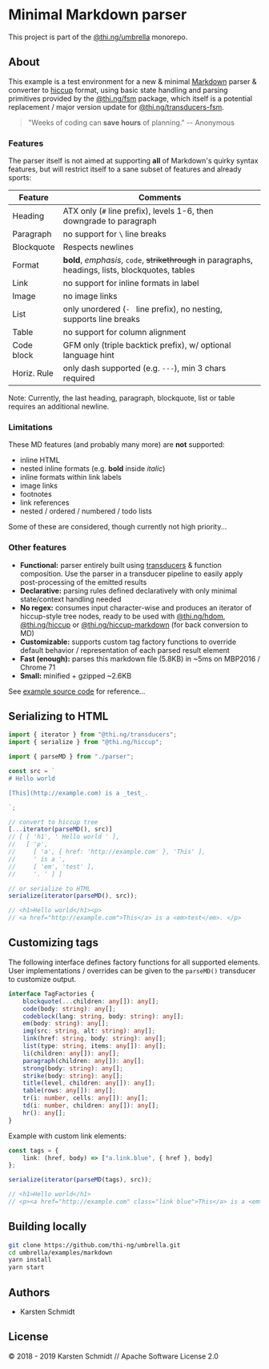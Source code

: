 # Minimal Markdown parser

This project is part of the
[@thi.ng/umbrella](https://github.com/thi-ng/umbrella/) monorepo.

## About

This example is a test environment for a new & minimal
[Markdown](https://en.wikipedia.org/wiki/Markdown) parser & converter to
[hiccup](https://github.com/thi-ng/umbrella/tree/master/packages/hiccup)
format, using basic state handling and parsing primitives provided by
the
[@thi.ng/fsm](https://github.com/thi-ng/umbrella/tree/master/packages/fsm)
package, which itself is a potential replacement / major version update
for
[@thi.ng/transducers-fsm](https://github.com/thi-ng/umbrella/tree/master/packages/transducers-fsm).

> "Weeks of coding can **save hours** of planning."
> -- Anonymous

### Features

The parser itself is not aimed at supporting **all** of Markdown's
quirky syntax features, but will restrict itself to a sane subset of
features and already sports:

| Feature     | Comments                                                                                            |
|-------------|-----------------------------------------------------------------------------------------------------|
| Heading     | ATX only (`#` line prefix), levels 1-6, then downgrade to paragraph                                 |
| Paragraph   | no support for `\` line breaks                                                                      |
| Blockquote  | Respects newlines                                                                                   |
| Format      | **bold**, _emphasis_, `code`, ~~strikethrough~~ in paragraphs, headings, lists, blockquotes, tables |
| Link        | no support for inline formats in label                                                              |
| Image       | no image links                                                                                      |
| List        | only unordered (`- ` line prefix), no nesting, supports line breaks                                 |
| Table       | no support for column alignment                                                                     |
| Code block  | GFM only (triple backtick prefix), w/ optional language hint                                        |
| Horiz. Rule | only dash supported (e.g. `---`), min 3 chars required                                              |

Note: Currently, the last heading, paragraph, blockquote, list or table requires an additional newline.

### Limitations

These MD features (and probably many more) are **not** supported:

- inline HTML
- nested inline formats (e.g. **bold** inside _italic_)
- inline formats within link labels
- image links
- footnotes
- link references
- nested / ordered / numbered / todo lists

Some of these are considered, though currently not high priority...

### Other features

- **Functional:** parser entirely built using
  [transducers](https://github.com/thi-ng/umbrella/tree/master/packages/transducers)
  & function composition. Use the parser in a transducer pipeline to
  easily apply post-processing of the emitted results
- **Declarative:** parsing rules defined declaratively with only minimal
  state/context handling needed
- **No regex:** consumes input character-wise and produces an iterator
  of hiccup-style tree nodes, ready to be used with
  [@thi.ng/hdom](https://github.com/thi-ng/umbrella/tree/master/packages/hdom),
  [@thi.ng/hiccup](https://github.com/thi-ng/umbrella/tree/master/packages/hiccup)
  or
  [@thi.ng/hiccup-markdown](https://github.com/thi-ng/umbrella/tree/master/packages/hiccup-markdown)
  (for back conversion to MD)
- **Customizable:** supports custom tag factory functions to override
  default behavior / representation of each parsed result element
- **Fast (enough):** parses this markdown file (5.8KB) in ~5ms on MBP2016 / Chrome 71
- **Small:** minified + gzipped ~2.6KB

See [example source
code](https://github.com/thi-ng/umbrella/tree/master/examples/markdown/src/)
for reference...

## Serializing to HTML

```ts
import { iterator } from "@thi.ng/transducers";
import { serialize } from "@thi.ng/hiccup";

import { parseMD } from "./parser";

const src = `
# Hello world

[This](http://example.com) is a _test_.

`;

// convert to hiccup tree
[...iterator(parseMD(), src)]
// [ [ 'h1', ' Hello world ' ],
//   [ 'p',
//     [ 'a', { href: 'http://example.com' }, 'This' ],
//     ' is a ',
//     [ 'em', 'test' ],
//     '. ' ] ]

// or serialize to HTML
serialize(iterator(parseMD(), src));

// <h1>Hello world</h1><p>
// <a href="http://example.com">This</a> is a <em>test</em>. </p>
```

## Customizing tags

The following interface defines factory functions for all supported
elements. User implementations / overrides can be given to the
`parseMD()` transducer to customize output.

```ts
interface TagFactories {
    blockquote(...children: any[]): any[];
    code(body: string): any[];
    codeblock(lang: string, body: string): any[];
    em(body: string): any[];
    img(src: string, alt: string): any[];
    link(href: string, body: string): any[];
    list(type: string, items: any[]): any[];
    li(children: any[]): any[];
    paragraph(children: any[]): any[];
    strong(body: string): any[];
    strike(body: string): any[];
    title(level, children: any[]): any[];
    table(rows: any[]): any[];
    tr(i: number, cells: any[]): any[];
    td(i: number, children: any[]): any[];
    hr(): any[];
}
```

Example with custom link elements:

```ts
const tags = {
    link: (href, body) => ["a.link.blue", { href }, body]
};

serialize(iterator(parseMD(tags), src));

// <h1>Hello world</h1>
// <p><a href="http://example.com" class="link blue">This</a> is a <em>test</em>. </p>
```

## Building locally

```bash
git clone https://github.com/thi-ng/umbrella.git
cd umbrella/examples/markdown
yarn install
yarn start
```

## Authors

- Karsten Schmidt

## License

© 2018 - 2019 Karsten Schmidt // Apache Software License 2.0

